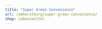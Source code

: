 ```yaml
---
title: "Super Green Convenience"
url: /amherstburg/super-green-convenience/
shop: Lebensmittel
---
```

